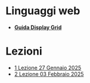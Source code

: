 # Linguaggi web

- **[Guida Display Grid](Displaty_Grid.md)**

# Lezioni 

- [1 Lezione 27 Gennaio 2025](Lezioni/1_Lezione_27-01-2025/Readme.md)
- [2 Lezione 03 Febbraio 2025](Lezioni/2_Lezione_03-02-2025/Readme.md)